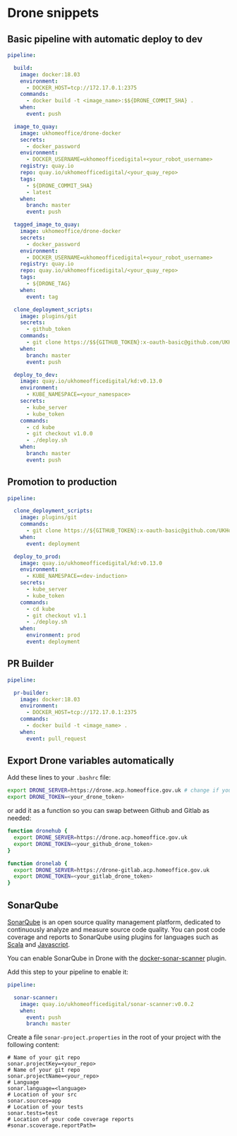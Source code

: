 # Drone snippets

## Basic pipeline with automatic deploy to dev

```yaml
pipeline:

  build:
    image: docker:18.03
    environment:
      - DOCKER_HOST=tcp://172.17.0.1:2375
    commands:
      - docker build -t <image_name>:$${DRONE_COMMIT_SHA} .
    when:
      event: push

  image_to_quay:
    image: ukhomeoffice/drone-docker
    secrets:
      - docker_password
    environment:
      - DOCKER_USERNAME=ukhomeofficedigital+<your_robot_username>
    registry: quay.io
    repo: quay.io/ukhomeofficedigital/<your_quay_repo>
    tags:
      - ${DRONE_COMMIT_SHA}
      - latest
    when:
      branch: master
      event: push

  tagged_image_to_quay:
    image: ukhomeoffice/drone-docker
    secrets:
      - docker_password
    environment:
      - DOCKER_USERNAME=ukhomeofficedigital+<your_robot_username>
    registry: quay.io
    repo: quay.io/ukhomeofficedigital/<your_quay_repo>
    tags:
      - ${DRONE_TAG}
    when:
      event: tag

  clone_deployment_scripts:
    image: plugins/git
    secrets:
      - github_token
    commands:
      - git clone https://$${GITHUB_TOKEN}:x-oauth-basic@github.com/UKHomeOffice/<your_repo_name>.git kube
    when:
      branch: master
      event: push

  deploy_to_dev:
    image: quay.io/ukhomeofficedigital/kd:v0.13.0
    environment:
      - KUBE_NAMESPACE=<your_namespace>
    secrets:
      - kube_server
      - kube_token
    commands:
      - cd kube
      - git checkout v1.0.0
      - ./deploy.sh
    when:
      branch: master
      event: push
```

## Promotion to production

```yaml
pipeline:

  clone_deployment_scripts:
    image: plugins/git
    commands:
      - git clone https://${GITHUB_TOKEN}:x-oauth-basic@github.com/UKHomeOffice/<your_repo_name>.git kube
    when:
      event: deployment

  deploy_to_prod:
    image: quay.io/ukhomeofficedigital/kd:v0.13.0
    environment:
      - KUBE_NAMESPACE=<dev-induction>
    secrets:
      - kube_server
      - kube_token
    commands:
      - cd kube
      - git checkout v1.1
      - ./deploy.sh
    when:
      environment: prod
      event: deployment
```

## PR Builder

```yaml
pipeline:

  pr-builder:
    image: docker:18.03
    environment:
      - DOCKER_HOST=tcp://172.17.0.1:2375
    commands:
      - docker build -t <image_name> .
    when:
      event: pull_request
```

## Export Drone variables automatically

Add these lines to your `.bashrc` file:

```bash
export DRONE_SERVER=https://drone.acp.homeoffice.gov.uk # change if you need it for gitlab
export DRONE_TOKEN=<your_drone_token>
```

or add it as a function so you can swap between Github and Gitlab as needed:

```bash
function dronehub {
  export DRONE_SERVER=https://drone.acp.homeoffice.gov.uk
  export DRONE_TOKEN=<your_github_drone_token>
}

function dronelab {
  export DRONE_SERVER=https://drone-gitlab.acp.homeoffice.gov.uk
  export DRONE_TOKEN=<your_gitlab_drone_token>
}
```

## SonarQube

[SonarQube](https://sonarqube.digital.homeoffice.gov.uk/) is an open source quality management platform, dedicated to continuously analyze and measure source code quality. You can post code coverage and reports to SonarQube using plugins for languages such as [Scala](https://github.com/Sagacify/sonar-scala) and [Javascript](https://github.com/skhatri/grunt-sonar-runner).

You can enable SonarQube in Drone with the [docker-sonar-scanner](https://github.com/UKHomeOffice/docker-sonar-scanner) plugin.

Add this step to your pipeline to enable it:

```yaml
pipeline:

  sonar-scanner:
    image: quay.io/ukhomeofficedigital/sonar-scanner:v0.0.2
    when:
      event: push
      branch: master
```

Create a file `sonar-project.properties` in the root of your project with the following content:

```
# Name of your git repo
sonar.projectKey=<your_repo>
# Name of your git repo
sonar.projectName=<your_repo>
# Language
sonar.language=<language>
# Location of your src
sonar.sources=app
# Location of your tests
sonar.tests=test
# Location of your code coverage reports
#sonar.scoverage.reportPath=
```
